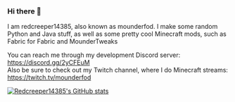 ### Hi there 👋
I am redcreeper14385, also known as mounderfod.
I make some random Python and Java stuff, as well as some pretty cool Minecraft mods, such as Fabric for Fabric and MounderTweaks

You can reach me through my development Discord server: https://discord.gg/2yCFEuM <br>
Also be sure to check out my Twitch channel, where I do Minecraft streams: https://twitch.tv/mounderfod

[![Redcreeper14385's GitHub stats](https://github-readme-stats.vercel.app/api?username=redcreeper14385)](https://github.com/anuraghazra/github-readme-stats)

